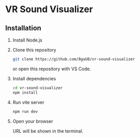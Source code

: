 # VR Sound Visualizer

## Installation

1. Install Node.js
2. Clone this repository

   ```bash
   git clone https://github.com/8gaU8/vr-sound-visualizer
   ```

   or open this repository with VS Code.

3. Install dependencies

   ```bash
   cd vr-sound-visualizer
   npm install
   ```

4. Run vite server

   ```bash
   npm run dev
   ```

5. Open your browser

   URL will be shown in the terminal.
